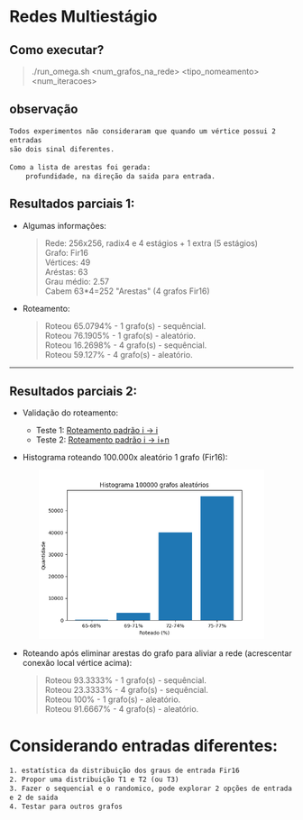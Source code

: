 # Redes Multiestágio


## Como executar?

> ./run_omega.sh <num_grafos_na_rede> <tipo_nomeamento> <num_iteracoes>

## observação

    Todos experimentos não consideraram que quando um vértice possui 2 entradas
    são dois sinal diferentes.
    
    Como a lista de arestas foi gerada:
        profundidade, na direção da saida para entrada.

## Resultados parciais 1:

* Algumas informações:

    > Rede: 256x256, radix4 e 4 estágios + 1 extra (5 estágios)\
    > Grafo:              Fir16\
    > Vértices:           49\
    > Aréstas:            63\
    > Grau médio:         2.57\
    > Cabem 63*4=252 "Arestas" (4 grafos Fir16)

* Roteamento:

    > Roteou 65.0794% - 1 grafo(s) - sequêncial.\
    > Roteou 76.1905% - 1 grafo(s) - aleatório.\
    > Roteou 16.2698% - 4 grafo(s) - sequêncial.\
    > Roteou 59.127%  - 4 grafo(s) - aleatório.

<hr/>

## Resultados parciais 2:


* Validação do roteamento:
    - Teste 1: [Roteamento padrão i -> i](./misc/results/route_pattern_test1.txt)
    - Teste 2: [Roteamento padrão i -> i+n](./misc/results/route_pattern_test2.txt)

* Histograma roteando 100.000x aleatório 1 grafo (Fir16):

<p align="center">
    <img src="./misc/results/100000rand.png" width="400" height="300"/>
</p>

* Roteando após eliminar arestas do grafo para aliviar a rede (acrescentar conexão local vértice acima):

    > Roteou 93.3333% - 1 grafo(s) - sequêncial.\
    > Roteou 23.3333% - 4 grafo(s) - sequêncial.\
    > Roteou 100%     - 1 grafo(s) - aleatório.\
    > Roteou 91.6667% - 4 grafo(s) - aleatório.
   
# Considerando entradas diferentes:
    1. estatística da distribuição dos graus de entrada Fir16 
    2. Propor uma distribuição T1 e T2 (ou T3)
    3. Fazer o sequencial e o randomico, pode explorar 2 opções de entrada e 2 de saida
    4. Testar para outros grafos 
